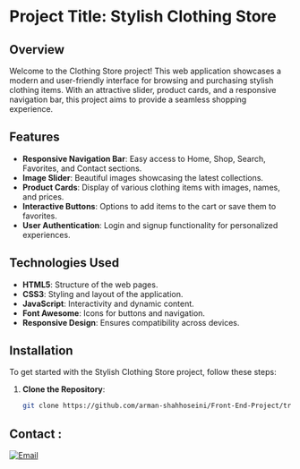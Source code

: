 # Project Title: Stylish Clothing Store

## Overview
Welcome to the Clothing Store project! This web application showcases a modern and user-friendly interface for browsing and purchasing stylish clothing items. With an attractive slider, product cards, and a responsive navigation bar, this project aims to provide a seamless shopping experience.

## Features
- **Responsive Navigation Bar**: Easy access to Home, Shop, Search, Favorites, and Contact sections.
- **Image Slider**: Beautiful images showcasing the latest collections.
- **Product Cards**: Display of various clothing items with images, names, and prices.
- **Interactive Buttons**: Options to add items to the cart or save them to favorites.
- **User Authentication**: Login and signup functionality for personalized experiences.

## Technologies Used
- **HTML5**: Structure of the web pages.
- **CSS3**: Styling and layout of the application.
- **JavaScript**: Interactivity and dynamic content.
- **Font Awesome**: Icons for buttons and navigation.
- **Responsive Design**: Ensures compatibility across devices.

## Installation
To get started with the Stylish Clothing Store project, follow these steps:

1. **Clone the Repository**:
   ```bash
   git clone https://github.com/arman-shahhoseini/Front-End-Project/tree/63620de61ef4d06e4be951ade1b5c3d0709ee796/Landing%20Page%20Clothes%20Shop

## Contact :
[![Email](https://img.shields.io/badge/Email-%23D14836.svg?logo=gmail&logoColor=white)](mailto:shahhoseiniarman@gmail.com)
